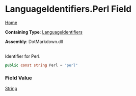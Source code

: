 # LanguageIdentifiers\.Perl Field

[Home](../../../README.md)

**Containing Type**: [LanguageIdentifiers](../README.md)

**Assembly**: DotMarkdown\.dll

\
Identifier for Perl\.

```csharp
public const string Perl = "perl"
```

### Field Value

[String](https://docs.microsoft.com/en-us/dotnet/api/system.string)

